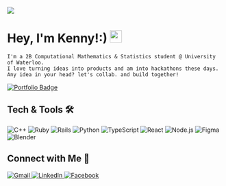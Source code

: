 ![](https://komarev.com/ghpvc/?username=18gen)

<h1>Hey, I'm Kenny!:) <img src="https://media.giphy.com/media/hvRJCLFzcasrR4ia7z/giphy.gif" width="28"></h1>

```
I'm a 2B Computational Mathematics & Statistics student @ University of Waterloo.
I love turning ideas into products and am into hackathons these days.
Any idea in your head? let's collab. and build together!
```

  <a href="https://genichihashi.me" target="_blank">
    <img src="https://img.shields.io/badge/Portfolio-genichiashi.me-informational?style=flat&logo=google-chrome&logoColor=white&color=orange" alt="Portfolio Badge"/>
  </a>


## Tech & Tools 🛠

<p>
  <!-- C++ -->
  <img alt="C++" src="https://img.shields.io/badge/C%2B%2B-00599C?style=for-the-badge&logo=cplusplus&logoColor=white" />
  <!-- Ruby -->
  <img alt="Ruby" src="https://img.shields.io/badge/Ruby-CC342D?style=for-the-badge&logo=ruby&logoColor=white" />
  <!-- Ruby on Rails -->
  <img alt="Rails" src="https://img.shields.io/badge/Rails-CC0000?style=for-the-badge&logo=ruby-on-rails&logoColor=white" />
  <!-- Python -->
  <img alt="Python" src="https://img.shields.io/badge/Python-3776AB?style=for-the-badge&logo=python&logoColor=white" />
  <!-- TypeScript -->
  <img alt="TypeScript" src="https://img.shields.io/badge/TypeScript-007ACC?style=for-the-badge&logo=typescript&logoColor=white" />
  <!-- React -->
  <img alt="React" src="https://img.shields.io/badge/React-20232A?style=for-the-badge&logo=react&logoColor=61DAFB" />
  <!-- Node.js -->
  <img alt="Node.js" src="https://img.shields.io/badge/Node.js-339933?style=for-the-badge&logo=node-dot-js&logoColor=white" />
  <!-- Figma -->
  <img alt="Figma" src="https://img.shields.io/badge/Figma-F24E1E?style=for-the-badge&logo=figma&logoColor=white" />
  <!-- Blender -->
  <img alt="Blender" src="https://img.shields.io/badge/Blender-F5792A?style=for-the-badge&logo=blender&logoColor=white" />
</p>

## Connect with Me 🤝

<p>
  <a href="mailto:ichihashigen@gmail.com" target="_blank">
    <img alt="Gmail" src="https://img.shields.io/badge/Gmail-D14836?style=for-the-badge&logo=gmail&logoColor=white" />
  </a>
  <a href="https://linkedin.com/in/gen-ichihashi" target="_blank">
    <img alt="LinkedIn" src="https://img.shields.io/badge/LinkedIn-0077B5?style=for-the-badge&logo=linkedin&logoColor=white" />
  </a>
  <a href="https://facebook.com/ichihashigen" target="_blank">
    <img alt="Facebook" src="https://img.shields.io/badge/Facebook-4267B2?style=for-the-badge&logo=facebook&logoColor=white" />
  </a>
</p> 
